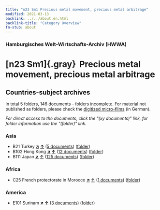 ```yaml
---
title: "n23 Sm1 Precious metal movement, precious metal arbitrage"
modified: 2021-03-13
backlink: ../../about.en.html
backlink-title: "Category Overview"
fn-stub: about
---
```


### Hamburgisches Welt-Wirtschafts-Archiv (HWWA)

# [n23 Sm1]{.gray}&#8201; Precious metal movement, precious metal arbitrage&#160; 







## Countries-subject archives





In total 5 folders, 146 documents - folders incomplete.
For material not published as folders, please check the [digitized micro-films](/film/h1_sh.de.html) (in German).

_For direct access to the documents, click the "(xy documents)" link, for folder information use the "(folder)" link._



### Asia

- B21 Turkey [**&nearr;**](../../../geo/i/141111/about.en.html "Turkey (all folders)") [**&uarr;**](../../../geo/about.en.html#B21 "Country category system") (<a href="https://pm20.zbw.eu/iiifview/folder/sh/141111,161813" title="about: Turkey : Precious metal movement, precious metal arbitrage" target="_blank">5 documents</a>) ([folder](../../../../folder/sh/1411xx/141111/1618xx/161813/about.en.html))
- B102 Hong Kong [**&nearr;**](../../../geo/i/141268/about.en.html "Hong Kong (all folders)") [**&uarr;**](../../../geo/about.en.html#B102 "Country category system") (<a href="https://pm20.zbw.eu/iiifview/folder/sh/141268,161813" title="about: Hong Kong : Precious metal movement, precious metal arbitrage" target="_blank">12 documents</a>) ([folder](../../../../folder/sh/1412xx/141268/1618xx/161813/about.en.html))
- B111 Japan [**&nearr;**](../../../geo/i/141272/about.en.html "Japan (all folders)") [**&uarr;**](../../../geo/about.en.html#B111 "Country category system") (<a href="https://pm20.zbw.eu/iiifview/folder/sh/141272,161813" title="about: Japan : Precious metal movement, precious metal arbitrage" target="_blank">125 documents</a>) ([folder](../../../../folder/sh/1412xx/141272/1618xx/161813/about.en.html))

### Africa

- C25 French protectorate in Morocco [**&nearr;**](../../../geo/i/141358/about.en.html "French protectorate in Morocco (all folders)") [**&uarr;**](../../../geo/about.en.html#C25 "Country category system") (<a href="https://pm20.zbw.eu/iiifview/folder/sh/141358,161813" title="about: French protectorate in Morocco : Precious metal movement, precious metal arbitrage" target="_blank">1 documents</a>) ([folder](../../../../folder/sh/1413xx/141358/1618xx/161813/about.en.html))

### America

- E101 Surinam [**&nearr;**](../../../geo/i/141699/about.en.html "Surinam (all folders)") [**&uarr;**](../../../geo/about.en.html#E101 "Country category system") (<a href="https://pm20.zbw.eu/iiifview/folder/sh/141699,161813" title="about: Surinam : Precious metal movement, precious metal arbitrage" target="_blank">3 documents</a>) ([folder](../../../../folder/sh/1416xx/141699/1618xx/161813/about.en.html))








